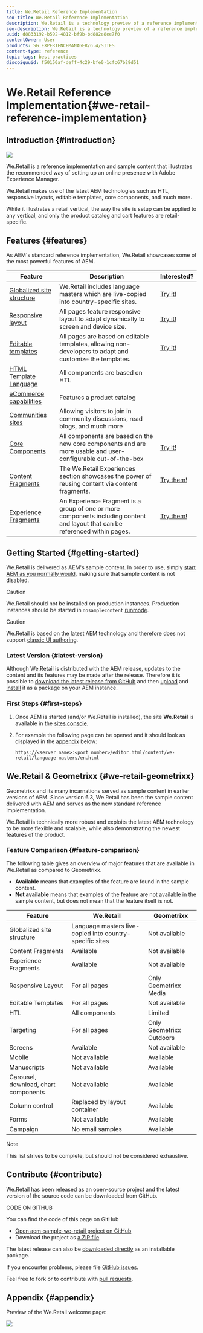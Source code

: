 ```yaml
---
title: We.Retail Reference Implementation
seo-title: We.Retail Reference Implementation
description: We.Retail is a technology preview of a reference implementation that illustrates the recommended way of setting up an online presence with AEM
seo-description: We.Retail is a technology preview of a reference implementation that illustrates the recommended way of setting up an online presence with AEM
uuid: d8833192-b592-4812-bf9b-bd882e8ee7f0
contentOwner: User
products: SG_EXPERIENCEMANAGER/6.4/SITES
content-type: reference
topic-tags: best-practices
discoiquuid: f50150af-deff-4c29-bfe0-1cfc67b29d51
---
```


# We.Retail Reference Implementation{#we-retail-reference-implementation}

## Introduction {#introduction}

![](/content/help/en/experience-manager/6-4/sites/developing/using/we-retail/_jcr_content/main-pars/image.img.jpg/screencapture-localhost-4502-editor-html-content-we-retail-us-en-html-2018-08-17-14_33_32.png)

We.Retail is a reference implementation and sample content that illustrates the recommended way of setting up an online presence with Adobe Experience Manager.

We.Retail makes use of the latest AEM technologies such as HTL, responsive layouts, editable templates, core components, and much more.

While it illustrates a retail vertical, the way the site is setup can be applied to any vertical, and only the product catalog and cart features are retail-specific.

## Features {#features}

As AEM's standard reference implementation, We.Retail showcases some of the most powerful features of AEM.

| **Feature** |**Description** |**Interested?** |
|---|---|---|
| [Globalized site structure](/help/sites/administering/using/tc-bp.md) |We.Retail includes language masters which are live-copied into country-specific sites. | [Try it!](/help/sites/developing/using/we-retail-globalized-site-structure.md) |
| [Responsive layout](/help/sites/authoring/using/responsive-layout.md) |All pages feature responsive layout to adapt dynamically to screen and device size. | [Try it!](/help/sites/developing/using/we-retail-responsive-layout.md) |
| [Editable templates](/help/sites/developing/using/page-templates-editable.md) |All pages are based on editable templates, allowing non-developers to adapt and customize the templates. | [Try it!](/help/sites/developing/using/we-retail-editable-templates.md) |
| [HTML Template Language](https://helpx.adobe.com/experience-manager/htl/user-guide.html) |All components are based on HTL |  |
| [eCommerce capabilities](/help/sites/developing/using/ecommerce.md) |Features a product catalog |  |
| [Communities sites](/help/communities/using/overview.md) |Allowing visitors to join in community discussions, read blogs, and much more |  |
| [Core Components](https://helpx.adobe.com/experience-manager/core-components/user-guide.html) |All components are based on the new core components and are more usable and user-configurable out-of-the-box | [Try it!](/help/sites/developing/using/we-retail-core-components.md) |
| [Content Fragments](/help/assets/using/content-fragments.md) |The We.Retail Experiences section showcases the power of reusing content via content fragments. | [Try them!](/help/sites/developing/using/we-retail-content-fragments.md) |
| [Experience Fragments](/help/sites/authoring/using/experience-fragments.md) |An Experience Fragment is a group of one or more components including content and layout that can be referenced within pages. | [Try them!](/help/sites/developing/using/we-retail-experience-fragments.md) |

## Getting Started {#getting-started}

We.Retail is delivered as AEM's sample content. In order to use, simply [start AEM as you normally would](/help/sites/deploying/using/deploy.md#getting-started), making sure that sample content is not disabled.

>[!CAUTION]
>
>We.Retail should not be installed on production instances. Production instances should be started in `nosamplecontent` [runmode](/help/sites/deploying/using/configure-runmodes.md).

>[!CAUTION]
>
>We.Retail is based on the latest AEM technology and therefore does not support [classic UI authoring](/help/sites/classic-ui-authoring/using/home.md).

### Latest Version {#latest-version}

Although We.Retail is distributed with the AEM release, updates to the content and its features may be made after the release. Therefore it is possible to [download the latest release from GitHub](https://github.com/Adobe-Marketing-Cloud/aem-sample-we-retail/releases) and then [upload](/help/sites/administering/using/package-manager.md#uploading-packages-from-your-file-system) and [install](/help/sites/administering/using/package-manager.md#installing-packages) it as a package on your AEM instance.

### First Steps {#first-steps}

1. Once AEM is started (and/or We.Retail is installed), the site **We.Retail** is available in the [sites console](/help/sites/authoring/using/basic-handling.md#global-navigation).
1. For example the following page can be opened and it should look as displayed in the [appendix](#appendix) below:

   `https://<server name>:<port number>/editor.html/content/we-retail/language-masters/en.html`

## We.Retail & Geometrixx {#we-retail-geometrixx}

Geometrixx and its many incarnations served as sample content in earlier versions of AEM. Since version 6.3, We.Retail has been the sample content delivered with AEM and serves as the new standard reference implementation.

We.Retail is technically more robust and exploits the latest AEM technology to be more flexible and scalable, while also demonstrating the newest features of the product.

### Feature Comparison {#feature-comparison}

The following table gives an overview of major features that are available in We.Retail as compared to Geometrixx.

* **Available** means that examples of the feature are found in the sample content.
* **Not available** means that examples of the feature are not available in the sample content, but does not mean that the feature itself is not.

| **Feature** |**We.Retail** |**Geometrixx** |
|---|---|---|
| Globalized site structure |Language masters live-copied into country-specific sites |Not available |
| Content Fragments |Available |Not available |
| Experience Fragments |Available |Not available |
| Responsive Layout |For all pages |Only Geometrixx Media |
| Editable Templates |For all pages |Not available |
| HTL |All components |Limited |
| Targeting |For all pages |Only Geometrixx Outdoors |
| Screens |Available |Not available |
| Mobile |Not available |Available |
| Manuscripts |Not available |Available |
| Carousel, download, chart components |Not available |Available |
| Column control |Replaced by layout container |Available |
| Forms |Not available |Available |
| Campaign |No email samples |Available |

>[!NOTE]
>
>This list strives to be complete, but should not be considered exhaustive.

## Contribute {#contribute}

We.Retail has been released as an open-source project and the latest version of the source code can be downloaded from GitHub.

CODE ON GITHUB

You can find the code of this page on GitHub

* [Open aem-sample-we-retail project on GitHub](https://github.com/Adobe-Marketing-Cloud/aem-sample-we-retail)
* Download the project as [a ZIP file](https://github.com/Adobe-Marketing-Cloud/aem-sample-we-retail/archive/master.zip)

The latest release can also be [downloaded directly](https://github.com/Adobe-Marketing-Cloud/aem-sample-we-retail/releases/latest) as an installable package.

If you encounter problems, please file [GitHub issues](https://github.com/Adobe-Marketing-Cloud/aem-sample-we-retail/issues).

Feel free to fork or to contribute with [pull requests](https://github.com/Adobe-Marketing-Cloud/aem-sample-we-retail/pulls).

## Appendix {#appendix}

Preview of the We.Retail welcome page:

![](assets/screencapture-localhost-4502-editor-html-content-we-retail-us-en-html-2018-08-17-14_33_32.png)

